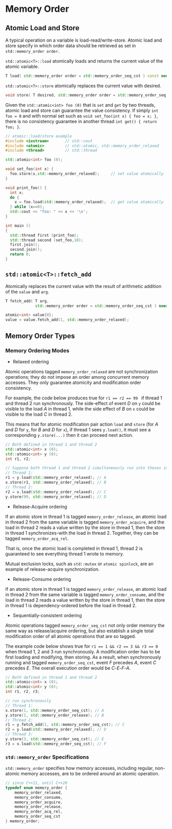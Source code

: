 # Memory Order

## Atomic Load and Store

A typical operation on a variable is load-read/write-store. 
Atomic load and store specify in which order data should be retrieved as set in `std::memory_order order`.

`std::atomic<T>::load` atomically loads and returns the current value of the atomic variable. 
```cpp
T load( std::memory_order order = std::memory_order_seq_cst ) const noexcept;
```

`std::atomic<T>::store` atomically replaces the current value with desired.
```cpp
void store( T desired, std::memory_order order = std::memory_order_seq_cst ) noexcept;
```

Given the `std::atomic<int> foo (0)` that is `set` and `get` by two threads, atomic load and store can guarantee the value consistency.
If simply `int foo = 0` and with normal set such as `void set_foo(int x) { foo = x; }`, there is no consistency guarantee in another thread `int get() { return foo; }`.
```cpp
// atomic::load/store example
#include <iostream>       // std::cout
#include <atomic>         // std::atomic, std::memory_order_relaxed
#include <thread>         // std::thread

std::atomic<int> foo (0);

void set_foo(int x) {
  foo.store(x,std::memory_order_relaxed);     // set value atomically
}

void print_foo() {
  int x;
  do {
    x = foo.load(std::memory_order_relaxed);  // get value atomically
  } while (x==0);
  std::cout << "foo: " << x << '\n';
}

int main ()
{
  std::thread first (print_foo);
  std::thread second (set_foo,10);
  first.join();
  second.join();
  return 0;
}
```

## `std::atomic<T>::fetch_add`

Atomically replaces the current value with the result of arithmetic addition of the `value` and `arg`. 

```cpp
T fetch_add( T arg,
             std::memory_order order = std::memory_order_seq_cst ) noexcept;

atomic<int> value{0};
value = value.fetch_add(1, std::memory_order_relaxed);
```

## Memory Order Types

### Memory Ordering Modes

* Relaxed ordering

Atomic operations tagged `memory_order_relaxed` are not synchronization operations; they do not impose an order among concurrent memory accesses. 
They only guarantee atomicity and modification order consistency.

For example, the code below produces true for `r1 == r2 == 99 ` if thread 1 and thread 2 run synchronously.
The side-effect of event $D$ on `y` could be visible to the load $A$ in thread 1, while the side effect of $B$ on `x` could be visible to the load $C$ in thread 2.

This means that for atomic modification pair action `load` and `store` (for $A$ and $D$ for `y`, for $B$ and $D$ for `x`), if thread 1 sees `y.load()`, it must see a corresponding `y.store(...)` then it can proceed next action.

```cpp
// Both defined in thread 1 and thread 2
std::atomic<int> x (0);
std::atomic<int> y (0);
int r1, r2;

// Suppose both thread 1 and thread 2 simultaneously run into theses instructions
// Thread 1:
r1 = y.load(std::memory_order_relaxed); // A
x.store(r1, std::memory_order_relaxed); // B
// Thread 2:
r2 = x.load(std::memory_order_relaxed); // C 
y.store(99, std::memory_order_relaxed); // D
```

* Release-Acquire ordering

If an atomic store in thread 1 is tagged `memory_order_release`, an atomic load in thread 2 from the same variable is tagged `memory_order_acquire`, 
and the load in thread 2 reads a value written by the store in thread 1, then the store in thread 1 synchronizes-with the load in thread 2.
Together, they can be tagged `memory_order_acq_rel`.

That is, once the atomic load is completed in thread 1, thread 2 is guaranteed to see everything thread 1 wrote to memory.

Mutual exclusion locks, such as `std::mutex` or `atomic spinlock`, are an example of release-acquire synchronization.

* Release-Consume ordering

If an atomic store in thread 1 is tagged `memory_order_release`, an atomic load in thread 2 from the same variable is tagged `memory_order_consume`, 
and the load in thread 2 reads a value written by the store in thread 1, then the store in thread 1 is dependency-ordered before the load in thread 2.

* Sequentially-consistent ordering

Atomic operations tagged `memory_order_seq_cst` not only order memory the same way as release/acquire ordering, but also establish a single total modification order of all atomic operations that are so tagged.

The example code below shows true for `r1 == 1 && r2 == 3 && r3 == 0` when thread 1, 2 and 3 run synchronously.
A modification order has to be first loading and modifying, then storing. As a result, when synchronously running and tagged `memory_order_seq_cst`, event $F$ precedes $A$, event $C$ precedes $E$.
The overall execution order would be $C$-$E$-$F$-$A$.
```cpp
// Both defined in thread 1 and thread 2
std::atomic<int> x (0);
std::atomic<int> y (0);
int r1, r2, r3;

// run synchronously
// Thread 1:
x.store(1, std::memory_order_seq_cst); // A
y.store(1, std::memory_order_release); // B
// Thread 2:
r1 = y.fetch_add(1, std::memory_order_seq_cst); // C
r2 = y.load(std::memory_order_relaxed); // D
// Thread 3:
y.store(3, std::memory_order_seq_cst); // E
r3 = x.load(std::memory_order_seq_cst); // F
```

### `std::memory_order` Specifications

`std::memory_order` specifies how memory accesses, including regular, non-atomic memory accesses, are to be ordered around an atomic operation.

```cpp
// since C++11, until C++20
typedef enum memory_order {
    memory_order_relaxed,
    memory_order_consume,
    memory_order_acquire,
    memory_order_release,
    memory_order_acq_rel,
    memory_order_seq_cst
} memory_order;
```
